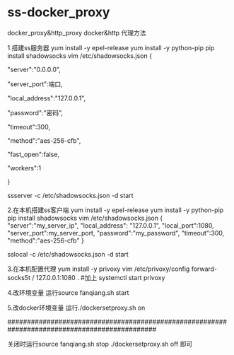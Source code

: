 # ss-docker_proxy
docker_proxy&amp;http_proxy
docker&http 代理方法


1.搭建ss服务器
yum install -y epel-release
yum install -y python-pip 
pip install shadowsocks
vim /etc/shadowsocks.json
{

"server":"0.0.0.0",

"server_port":端口,

"local_address":"127.0.0.1",

"password":"密码",

"timeout":300,

"method":"aes-256-cfb",

"fast_open":false,

"workers":1

}

ssserver -c /etc/shadowsocks.json -d start 

2.在本机搭建ss客户端
yum install -y epel-release
yum install -y python-pip 
pip install shadowsocks
vim /etc/shadowsocks.json
{
  "server":"my_server_ip",
  "local_address": "127.0.0.1",
  "local_port":1080,
  "server_port":my_server_port,
  "password":"my_password",
  "timeout":300,
  "method":"aes-256-cfb"
}

sslocal -c /etc/shadowsocks.json -d start

3.在本机配置代理
yum install -y privoxy
vim /etc/privoxy/config
forward-socks5t   /               127.0.0.1:1080 . #加上
systemctl start privoxy

4.改环境变量
运行source fanqiang.sh start



5.改docker环境变量
运行./dockersetproxy.sh on



##############################################################################################

关闭时运行source fanqiang.sh stop
		  ./dockersetproxy.sh off 即可